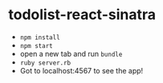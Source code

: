 # todolist-react-sinatra

- `npm install`
- `npm start`
- open a new tab and run `bundle`
- `ruby server.rb`
- Got to localhost:4567 to see the app!

